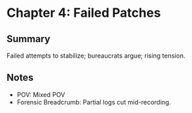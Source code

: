 # Chapter 4: Failed Patches

## Summary
Failed attempts to stabilize; bureaucrats argue; rising tension.

## Notes
- POV: Mixed POV
- Forensic Breadcrumb: Partial logs cut mid-recording.
